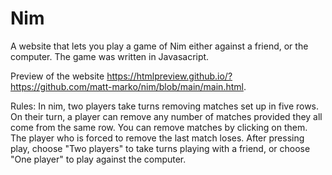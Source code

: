 # Nim
A website that lets you play a game of Nim either against a friend, or the computer.
The game was written in Javasacript.

Preview of the website https://htmlpreview.github.io/?https://github.com/matt-marko/nim/blob/main/main.html.

Rules: In nim, two players take turns removing matches set up in five rows.
On their turn, a player can remove any number of matches provided they all come from the same row. You can remove matches by clicking on them. 
The player who is forced to remove the last match loses. After pressing play, choose "Two players" to take turns playing with a friend, or choose "One player" to play against the computer.
